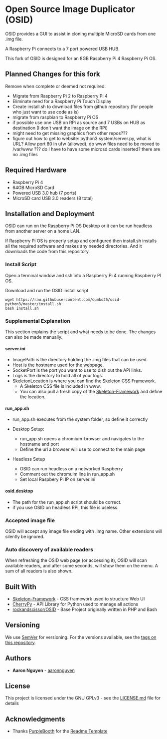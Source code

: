 # Open Source Image Duplicator (OSID)

OSID provides a GUI to assist in cloning multiple MicroSD cards from one .img file.

A Raspberry Pi connects to a 7 port powered USB HUB.

This fork of OSID is designed for an 8GB Raspberry Pi 4 Raspberry Pi OS.

## Planned Changes for this fork 

Remove when complete or deemed not required:
- Migrate from Raspberry Pi 2 to Raspberry Pi 4
- Eliminate need for a Raspberry Pi Touch Display
- Create install.sh to download files from github repository (for people who just want to use code as is)
- migrate from raspbian to Raspberry Pi OS
- if possible use one USB on RPi as source and 7 USBs on HUB as destination (I don't want the image on the RPi)
- might need to get missing graphics from other repos???
- figure out how to get to website: python3 system/server.py, what is URL? Allow port 80 in ufw (allowed); do www files need to be moved to /var/www ??? do I have to have some microsd cards inserted? there are no .img files


## Required Hardware

- Raspberry Pi 4
- 64GB MicroSD Card
- Powered USB 3.0 hub (7 ports)
- MicroSD card USB 3.0 readers (8 total)


## Installation and Deployment

OSID can run on the Raspberry Pi OS Desktop or it can be run headless from another server on a home LAN.

If Raspberry Pi OS is properly setup and configured then install.sh installs all the required software and makes any needed directories. And it downloads the code from this repository.

### Install Script

Open a terminal window and ssh into a Raspberry Pi 4 running Raspberry PI OS. 

Download and run the OSID install script

```
wget https://raw.githubusercontent.com/dumbo25/osid-python3/master/install.sh
bash install.sh
```

### Supplemental Explanation

This section explains the script and what needs to be done. The changes can also be made manually.

#### server.ini

* ImagePath is the directory holding the .img files that can be used.
* Host is the hostname used for the webpage.
* SocketPort is the port you want to use to dish out the API links.
* Logs is the directory to hold all of your logs.
* SkeletonLocation is where you can find the Skeleton CSS Framework.
	* A Skeleton CSS file is included in www.
	* You can also pull a fresh copy of the [Skeleton-Framework](https://github.com/skeleton-framework/skeleton-framework) and define the location.

#### run_app.sh

* run_app.sh executes from the system folder, so define it correctly
* Desktop Setup:
	* run_app.sh opens a chromium-browser and navigates to the hostname and port
	* Define the url a browser will use to connect to the main page

* Headless Setup
	* OSID can run headless on a networked Raspberry
	* Comment out the chromuim line in run_app.sh
	* Set local Raspbery Pi IP on server.ini

#### osid.desktop

* The path for the run_app.sh script should be correct.
* if you use OSID on headless RPi, this file is useless.

### Accepted image file
OSID will accept any image file ending with .img name. Other extensions will silently be ignored.

### Auto discovery of available readers
When refreshing the OSID web page (or accessing it), OSID will scan available readers, and after some seconds, will show them on the menu. A sum of all readers is also shown.

## Built With

* [Skeleton-Framework](https://github.com/skeleton-framework/skeleton-framework) - CSS framework used to structure Web UI
* [CherryPy](http://docs.cherrypy.org/en/latest/) - API Library for Python used to manage all actions
* [rockandscissor/OSID](https://github.com/rockandscissor/osid) - Base Project originally written in PHP and Bash

## Versioning

We use [SemVer](http://semver.org/) for versioning. For the versions available, see the [tags on this repository](https://github.com/your/project/tags).

## Authors

* **Aaron Nguyen** - [aaronnguyen](https://github.com/aaronnguyen)

## License

This project is licensed under the GNU GPLv3 - see the [LICENSE.md](LICENSE.md) file for details

## Acknowledgments

* Thanks [PurpleBooth](https://gist.github.com/PurpleBooth) for the [Readme Template](https://gist.github.com/PurpleBooth/109311bb0361f32d87a2)
